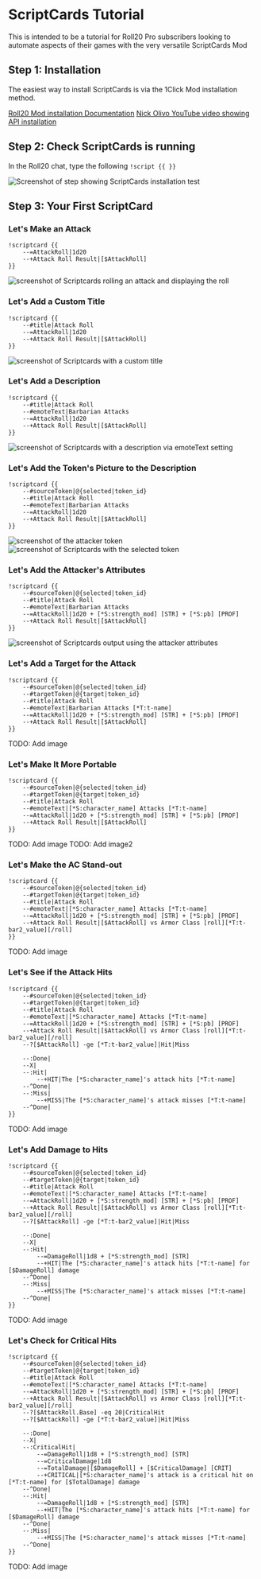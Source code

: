 # ScriptCards Tutorial

This is intended to be a tutorial for Roll20 Pro subscribers looking to automate aspects of their games with the very versatile ScriptCards Mod

## Step 1: Installation

The easiest way to install ScriptCards is via the 1Click Mod installation method.

[Roll20 Mod installation Documentation](https://help.roll20.net/hc/en-us/articles/360037256714-Roll20-Mods-API#API-HowdoIinstallanAPIscriptusingtheone-clickscriptlibrary?)
[Nick Olivo YouTube video showing API installation](https://www.youtube.com/watch?v=jam2yx8btaQ)

## Step 2: Check ScriptCards is running

In the Roll20 chat, type the following `!script {{ }}`

![Screenshot of step showing ScriptCards installation test](images/tutorial1/step2_example.png)

## Step 3: Your First ScriptCard

### Let's Make an Attack

```text
!scriptcard {{
    --=AttackRoll|1d20
    --+Attack Roll Result|[$AttackRoll]
}}
```

![screenshot of Scriptcards rolling an attack and displaying the roll](images/tutorial1/step3-1_attackroll.png)

### Let's Add a Custom Title

```text
!scriptcard {{
    --#title|Attack Roll
    --=AttackRoll|1d20
    --+Attack Roll Result|[$AttackRoll]
}}
```

![screenshot of Scriptcards with a custom title](images/tutorial1/step3-2_attackroll_title.png)

### Let's Add a Description

```text
!scriptcard {{
    --#title|Attack Roll
    --#emoteText|Barbarian Attacks
    --=AttackRoll|1d20
    --+Attack Roll Result|[$AttackRoll]
}}
```

![screenshot of Scriptcards with a description via emoteText setting](images/tutorial1/step3-3_attackroll_desc.png)

### Let's Add the Token's Picture to the Description

```text
!scriptcard {{
    --#sourceToken|@{selected|token_id}
    --#title|Attack Roll
    --#emoteText|Barbarian Attacks
    --=AttackRoll|1d20
    --+Attack Roll Result|[$AttackRoll]
}}
```
![screenshot of the attacker token](images/tutorial1/attacker_token.png)
![screenshot of Scriptcards with the selected token](images/tutorial1/step3-4_attackroll_sourceToken.png)

### Let's Add the Attacker's Attributes

```text
!scriptcard {{
    --#sourceToken|@{selected|token_id}
    --#title|Attack Roll
    --#emoteText|Barbarian Attacks
    --=AttackRoll|1d20 + [*S:strength_mod] [STR] + [*S:pb] [PROF]
    --+Attack Roll Result|[$AttackRoll]
}}
```
![screenshot of Scriptcards output using the attacker attributes](images/tutorial1/step3-5_attackroll_strength_mod.png)

### Let's Add a Target for the Attack

```text
!scriptcard {{
    --#sourceToken|@{selected|token_id}
    --#targetToken|@{target|token_id}
    --#title|Attack Roll
    --#emoteText|Barbarian Attacks [*T:t-name]
    --=AttackRoll|1d20 + [*S:strength_mod] [STR] + [*S:pb] [PROF]
    --+Attack Roll Result|[$AttackRoll]
}}
```
TODO: Add image

### Let's Make It More Portable

```text
!scriptcard {{
    --#sourceToken|@{selected|token_id}
    --#targetToken|@{target|token_id}
    --#title|Attack Roll
    --#emoteText|[*S:character_name] Attacks [*T:t-name]
    --=AttackRoll|1d20 + [*S:strength_mod] [STR] + [*S:pb] [PROF]
    --+Attack Roll Result|[$AttackRoll]
}}
```
TODO: Add image
TODO: Add image2

### Let's Make the AC Stand-out

```text
!scriptcard {{
    --#sourceToken|@{selected|token_id}
    --#targetToken|@{target|token_id}
    --#title|Attack Roll
    --#emoteText|[*S:character_name] Attacks [*T:t-name]
    --=AttackRoll|1d20 + [*S:strength_mod] [STR] + [*S:pb] [PROF]
    --+Attack Roll Result|[$AttackRoll] vs Armor Class [roll][*T:t-bar2_value][/roll]
}}
```
TODO: Add image

### Let's See if the Attack Hits

```text
!scriptcard {{
    --#sourceToken|@{selected|token_id}
    --#targetToken|@{target|token_id}
    --#title|Attack Roll
    --#emoteText|[*S:character_name] Attacks [*T:t-name]
    --=AttackRoll|1d20 + [*S:strength_mod] [STR] + [*S:pb] [PROF]
    --+Attack Roll Result|[$AttackRoll] vs Armor Class [roll][*T:t-bar2_value][/roll]
    --?[$AttackRoll] -ge [*T:t-bar2_value]|Hit|Miss

    --:Done|
    --X|
    --:Hit|
        --+HIT|The [*S:character_name]'s attack hits [*T:t-name]
    --^Done|
    --:Miss|
        --+MISS|The [*S:character_name]'s attack misses [*T:t-name]
    --^Done|
}}
```
TODO: Add image

### Let's Add Damage to Hits

```text
!scriptcard {{
    --#sourceToken|@{selected|token_id}
    --#targetToken|@{target|token_id}
    --#title|Attack Roll
    --#emoteText|[*S:character_name] Attacks [*T:t-name]
    --=AttackRoll|1d20 + [*S:strength_mod] [STR] + [*S:pb] [PROF]
    --+Attack Roll Result|[$AttackRoll] vs Armor Class [roll][*T:t-bar2_value][/roll]
    --?[$AttackRoll] -ge [*T:t-bar2_value]|Hit|Miss

    --:Done|
    --X|
    --:Hit|
        --=DamageRoll|1d8 + [*S:strength_mod] [STR]
        --+HIT|The [*S:character_name]'s attack hits [*T:t-name] for [$DamageRoll] damage
    --^Done|
    --:Miss|
        --+MISS|The [*S:character_name]'s attack misses [*T:t-name]
    --^Done|
}}
```
TODO: Add image

### Let's Check for Critical Hits

```text
!scriptcard {{
    --#sourceToken|@{selected|token_id}
    --#targetToken|@{target|token_id}
    --#title|Attack Roll
    --#emoteText|[*S:character_name] Attacks [*T:t-name]
    --=AttackRoll|1d20 + [*S:strength_mod] [STR] + [*S:pb] [PROF]
    --+Attack Roll Result|[$AttackRoll] vs Armor Class [roll][*T:t-bar2_value][/roll]
    --?[$AttackRoll.Base] -eq 20|CriticalHit
    --?[$AttackRoll] -ge [*T:t-bar2_value]|Hit|Miss

    --:Done|
    --X|
    --:CriticalHit|
        --=DamageRoll|1d8 + [*S:strength_mod] [STR]
        --=CriticalDamage|1d8
        --=TotalDamage|[$DamageRoll] + [$CriticalDamage] [CRIT]
        --+CRITICAL|[*S:character_name]'s attack is a critical hit on [*T:t-name] for [$TotalDamage] damage
    --^Done|
    --:Hit|
        --=DamageRoll|1d8 + [*S:strength_mod] [STR]
        --+HIT|The [*S:character_name]'s attack hits [*T:t-name] for [$DamageRoll] damage
    --^Done|
    --:Miss|
        --+MISS|The [*S:character_name]'s attack misses [*T:t-name]
    --^Done|
}}
```
TODO: Add image
